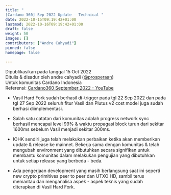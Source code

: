 ```yaml
---
title: "
[Cardano 360] Sep 2022 Update - Technical "
date: 2022-10-15T09:19:42+01:00
lastmod: 2022-10-16T09:19:42+01:00
draft: false
weight: 50
images: []
contributors: ["Andre Cahyadi"]
pinned: false
homepage: false

---
```


Dipublikasikan pada tanggal 15 Oct 2022 <br/>
Ditulis & disadur oleh andre cahyadi ([@prosperaan](https://forum.cardano.org/u/prosperaan)) <br/>
Untuk komunitas Cardano Indonesia <br/>
Referensi: [Cardano360 September 2022 - YouTube](https://www.youtube.com/watch?v=QV4vaifBQso)

- Vasil Hard Fork sudah berhasil di-trigger pada tgl 22 Sep 2022 dan pada tgl 27 Sep 2022 seluruh fitur Vasil dan Plutus v2 cost model juga sudah berhasi diimplementasi.

- Salah satu catatan dari komunitas adalah progress network sync berhasil mencapai level 99% & waktu propagasi block turun dari sekitar 1600ms sebelum Vasil menjadi sekitar 300ms.

- IOHK sendiri juga telah melakukan perbaikan ketika akan memberikan update & release ke mainnet. Bekerja sama dengan komunitas & telah mengubah environment yang dibutuhkan secara signifikan untuk membantu komunitas dalam melakukan pengujian yang dibutuhkan untuk setiap release yang berbeda - beda.

- Ada pengerjaan development yang masih berlangsung saat ini seperti new crypto primitives peer to peer dan UTXO HD, sambil terus memantau dan menganalisa aspek - aspek teknis yang sudah diterapkan di Vasil Hard Fork.
